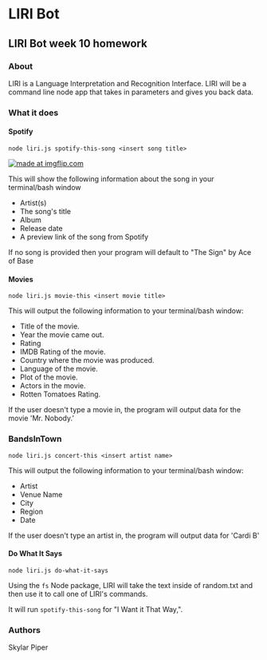 # LIRI Bot
## LIRI Bot week 10 homework

### About

LIRI is a Language Interpretation and Recognition Interface. LIRI will be a command line node app that takes in parameters and gives you back data.

### What it does

#### Spotify
`node liri.js spotify-this-song <insert song title>`

<a href="https://imgflip.com/gif/2ushot"><img src="https://i.imgflip.com/2ushot.gif" title="made at imgflip.com"/></a>

This will show the following information about the song in your terminal/bash window

- Artist(s)
- The song's title
- Album
- Release date
- A preview link of the song from Spotify

If no song is provided then your program will default to "The Sign" by Ace of Base

#### Movies
`node liri.js movie-this <insert movie title>`

This will output the following information to your terminal/bash window:

- Title of the movie.
- Year the movie came out.
- Rating
- IMDB Rating of the movie.
- Country where the movie was produced.
- Language of the movie.
- Plot of the movie.
- Actors in the movie.
- Rotten Tomatoes Rating.

If the user doesn't type a movie in, the program will output data for the movie 'Mr. Nobody.'

### BandsInTown
`node liri.js concert-this <insert artist name>`

This will output the following information to your terminal/bash window:

- Artist
- Venue Name
- City
- Region
- Date

If the user doesn't type an artist in, the program will output data for 'Cardi B'

#### Do What It Says
`node liri.js do-what-it-says`

Using the `fs` Node package, LIRI will take the text inside of random.txt and then use it to call one of LIRI's commands.

It will run `spotify-this-song` for "I Want it That Way,".

### Authors

Skylar Piper
